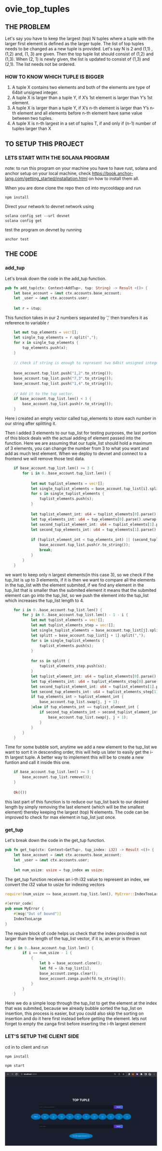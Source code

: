 # ovie_top_tuples

## THE PROBLEM
Let's say you have to keep the largest (top) N tuples where a tuple with the larger first element is defined as the larger tuple. The list of top tuples needs to be changed as a new tuple is provided. Let's say N is 2 and (1,1) , (1,2) and, (1, 3) are given. Then the top tuple list should consist of (1,2) and (1,3). When (2, 1) is newly given, the list is updated to consist of (1,3) and (2,1).  The list needs not be ordered.

### HOW TO KNOW WHICH TUPLE IS BIGGER
1. A tuple X contains two elements and both of the elements are type of 64bit unsigned integer.
2. A tuple X is larger than a tuple Y, if X’s 1st element is larger than Y’s 1st element.
3. A tuple X is larger than a tuple Y, if X’s n-th element is larger than Y’s n-th element and all elements before n-th element have same value between two tuples.
4. A tuple X is n-th largest in a set of tuples T, if and only if (n-1) number of tuples larger than X

## TO SETUP THIS PROJECT

### LETS START WITH THE SOLANA PROGRAM

note: to run this program on your machine you have to have rust, solana and anchor setup on your local machine, check https://book.anchor-lang.com/getting_started/installation.html on how to install them all.

When you are done clone the repo then cd into mycooldapp and run

```
npm install
```

Direct your network to devnet network using

```
solana config set --url devnet
solana config get
```

test the program on devnet by running

```
anchor test
```

## THE CODE

### add_tup

Let's break down the code in the add_tup function.

```rust
pub fn add_tup(ctx: Context<AddTup>, tup: String) -> Result <()> {
    let base_account = &mut ctx.accounts.base_account;
    let _user = &mut ctx.accounts.user;

    let r = &tup;
```

This function takes in our 2 numbers separated by ',' then transfers it as reference to variable r

```rust
    let mut tup_elements = vec![];
    let single_tup_elements = r.split(",");
    for x in single_tup_elements {
        tup_elements.push(x);
    }

    // check if string is enough to represent two 64bit unsigned integer values
    
    base_account.tup_list.push("1,2".to_string());
    base_account.tup_list.push("7,3".to_string());
    base_account.tup_list.push("1,4".to_string());
		
	// Add it to the tup vector.
    if base_account.tup_list.len() < 3 {
        base_account.tup_list.push(r.to_string());
    }
```

Here i created an empty vector called tup_elements to store each number in our string after splitting it.

Then i added 3 elements to our tup_list for testing purposes, the last portion of this block deals with the actual adding of element passed into the function. Here we are assuming that our tuple_list should hold a maximum of 3 elements, you can change the number from 3 to what you want and add as much test element. When we deploy to devnet and connect to a frontend we will remove those test data.

```rust
    if base_account.tup_list.len() >= 3 {
        for i in 0..base_account.tup_list.len() {
            
            let mut tuplist_elements = vec![];
            let single_tuplist_elements = base_account.tup_list[i].split(",");
            for s in single_tuplist_elements {
                tuplist_elements.push(s);
            }

            let tuplist_element_int: u64 = tuplist_elements[0].parse().unwrap();
            let tup_elements_int: u64 = tup_elements[0].parse().unwrap();
            let second_tuplist_element_int: u64 = tuplist_elements[1].parse().unwrap();
            let second_tup_elements_int: u64 = tup_elements[1].parse().unwrap();            

            if (tuplist_element_int < tup_elements_int) || (second_tuplist_element_int < second_tup_elements_int) {
                base_account.tup_list.push(r.to_string());
                break;
            }
        }
    }
```

we want to keep only n largest elements(in this case 3), so we check if the tup_list is up to 3 elements, if it is then we want to compare all the elements in the tup_list with the element submited, if we find any element in the tup_list that is smaller than the submited element it means that the submited element can go into the tup_list, so we push the element into the tup_list which increases the tup_list length to 4.

```rust
    for i in 0..base_account.tup_list.len() {
        for j in 0..base_account.tup_list.len() - 1 - i {
            let mut tuplist_elements = vec![];
            let mut tuplist_elements_step = vec![];
            let single_tuplist_elements = base_account.tup_list[j].split(",");
            let splitt = base_account.tup_list[j + 1].split(",");
            for s in single_tuplist_elements {
                tuplist_elements.push(s);
            }

            for ss in splitt {
                tuplist_elements_step.push(ss);
            }
            let tuplist_element_int: u64 = tuplist_elements[0].parse().unwrap();
            let tup_elements_int: u64 = tuplist_elements_step[0].parse().unwrap();
            let second_tuplist_element_int: u64 = tuplist_elements[1].parse().unwrap();
            let second_tup_elements_int: u64 = tuplist_elements_step[1].parse().unwrap(); 
            if tup_elements_int > tuplist_element_int {
                base_account.tup_list.swap(j, j + 1);
            }else if tup_elements_int == tuplist_element_int {
                if second_tup_elements_int > second_tuplist_element_int {
                    base_account.tup_list.swap(j, j + 1);
                }
            }
        }
    }
```

Time for some bubble sort, anytime we add a new element to the tup_list we want to sort it in descending order, this will help us later to easily get the i-th largest tuple. A better way to implement this will be to create a new funtion and call it inside this one. 

```rust
    if base_account.tup_list.len() >= 3 {
        base_account.tup_list.remove(3);
    }
    
    Ok(())
```

this last part of this function is to reduce our tup_list back to our desired length by simply removing the last element (which will be the smallest element) thereby keeping the largest (top) N elements. The code can be improved to check for max element in tup_list just once.

### get_tup

Let's break down the code in the get_tup function.

```rust
pub fn get_tup(ctx: Context<GetTup>, tup_index: i32) -> Result <()> {
    let base_account = &mut ctx.accounts.base_account;
    let _user = &mut ctx.accounts.user;

    let num_usize: usize = tup_index as usize;
```

The get_tup function receives an i-th i32 value to represent an index, we convert the i32 value to usize for indexing vectors

```rust
require!(num_usize <= base_account.tup_list.len(), MyError::IndexTooLarge);
```

```rust
#[error_code]
pub enum MyError {
    #[msg("Out of bound")]
    IndexTooLarge
}
```

The require block of code helps us check that the index provided is not larger than the length of the tup_list vector, if it is, an error is thrown

```rust
for i in 0..base_account.tup_list.len() {
        if i == num_usize - 1 {
            {
                let b = base_account.clone();
                let fd = &b.tup_list[i];
                base_account.zanga.clear();
                base_account.zanga.push(fd.to_string());
            }
        }
    }
```

Here we do a simple loop through the tup_list to get the element at the index that was submited, because we already bubble sorted the tup_list on insertion, this process is easier, but you could also skip the sorting on insertion and do it here first instead before getting the element. lets not forget to empty the zanga first before inserting the i-th largest element

### LET'S SETUP THE CLIENT SIDE

cd in to client and run 

```
npm install
```

```
npm start
```

![Alt text](client/src/assets/client.png?raw=true "Title")